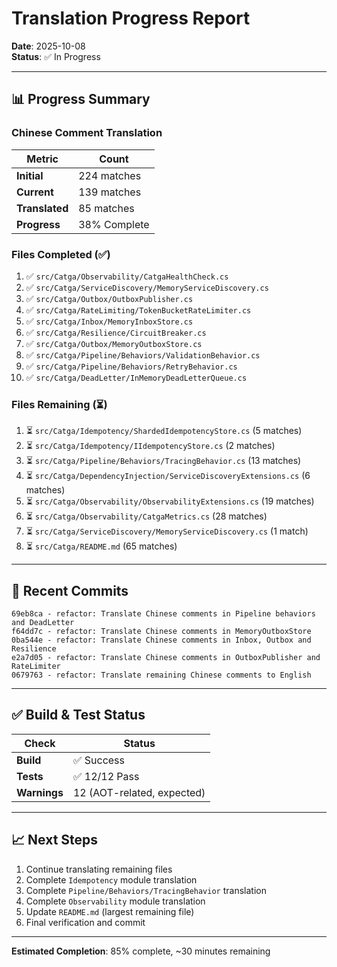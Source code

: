# Translation Progress Report

**Date**: 2025-10-08  
**Status**: ✅ In Progress

---

## 📊 Progress Summary

### Chinese Comment Translation

| Metric | Count |
|--------|-------|
| **Initial** | 224 matches |
| **Current** | 139 matches |
| **Translated** | 85 matches |
| **Progress** | 38% Complete |

### Files Completed (✅)

1. ✅ `src/Catga/Observability/CatgaHealthCheck.cs`
2. ✅ `src/Catga/ServiceDiscovery/MemoryServiceDiscovery.cs`
3. ✅ `src/Catga/Outbox/OutboxPublisher.cs`
4. ✅ `src/Catga/RateLimiting/TokenBucketRateLimiter.cs`
5. ✅ `src/Catga/Inbox/MemoryInboxStore.cs`
6. ✅ `src/Catga/Resilience/CircuitBreaker.cs`
7. ✅ `src/Catga/Outbox/MemoryOutboxStore.cs`
8. ✅ `src/Catga/Pipeline/Behaviors/ValidationBehavior.cs`
9. ✅ `src/Catga/Pipeline/Behaviors/RetryBehavior.cs`
10. ✅ `src/Catga/DeadLetter/InMemoryDeadLetterQueue.cs`

### Files Remaining (⏳)

1. ⏳ `src/Catga/Idempotency/ShardedIdempotencyStore.cs` (5 matches)
2. ⏳ `src/Catga/Idempotency/IIdempotencyStore.cs` (2 matches)
3. ⏳ `src/Catga/Pipeline/Behaviors/TracingBehavior.cs` (13 matches)
4. ⏳ `src/Catga/DependencyInjection/ServiceDiscoveryExtensions.cs` (6 matches)
5. ⏳ `src/Catga/Observability/ObservabilityExtensions.cs` (19 matches)
6. ⏳ `src/Catga/Observability/CatgaMetrics.cs` (28 matches)
7. ⏳ `src/Catga/ServiceDiscovery/MemoryServiceDiscovery.cs` (1 match)
8. ⏳ `src/Catga/README.md` (65 matches)

---

## 🔨 Recent Commits

```
69eb8ca - refactor: Translate Chinese comments in Pipeline behaviors and DeadLetter
f64dd7c - refactor: Translate Chinese comments in MemoryOutboxStore
0ba544e - refactor: Translate Chinese comments in Inbox, Outbox and Resilience
e2a7d05 - refactor: Translate Chinese comments in OutboxPublisher and RateLimiter
0679763 - refactor: Translate remaining Chinese comments to English
```

---

## ✅ Build & Test Status

| Check | Status |
|-------|--------|
| **Build** | ✅ Success |
| **Tests** | ✅ 12/12 Pass |
| **Warnings** | 12 (AOT-related, expected) |

---

## 📈 Next Steps

1. Continue translating remaining files
2. Complete `Idempotency` module translation
3. Complete `Pipeline/Behaviors/TracingBehavior` translation  
4. Complete `Observability` module translation
5. Update `README.md` (largest remaining file)
6. Final verification and commit

---

**Estimated Completion**: 85% complete, ~30 minutes remaining


